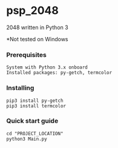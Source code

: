 # psp_2048

2048 written in Python 3

*Not tested on Windows

### Prerequisites

```
System with Python 3.x onboard
Installed packages: py-getch, termcolor
```

### Installing

```
pip3 install py-getch
pip3 install termcolor
```

### Quick start guide

```
cd "PROJECT_LOCATION"
python3 Main.py
```
